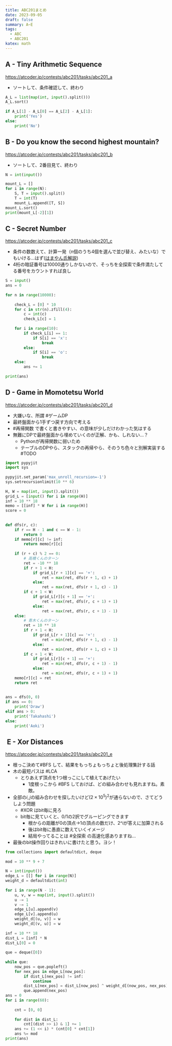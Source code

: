 ```yaml
---
title: ABC201まとめ
date: 2023-09-05
draft: false
summary: A~E
tags:
  - ABC
  - ABC201
katex: math
---
```

## A - Tiny Arithmetic Sequence
https://atcoder.jp/contests/abc201/tasks/abc201_a

* ソートして、条件確認して、終わり
```python
A_L = list(map(int, input().split()))  
A_L.sort()  
  
if A_L[1] - A_L[0] == A_L[2] - A_L[1]:  
    print('Yes')  
else:  
    print('No')
```

## B - Do you know the second highest mountain?
https://atcoder.jp/contests/abc201/tasks/abc201_b

+ ソートして、2番目見て、終わり
```python
N = int(input())

mount_L = []  
for i in range(N):  
    S, T = input().split()  
    T = int(T)  
    mount_L.append([T, S])  
mount_L.sort()  
print(mount_L[-2][1])
```

## C - Secret Number
https://atcoder.jp/contests/abc201/tasks/abc201_c

* 条件の数数えて、計算一発（n個のうち4個を選んで並び替え、みたいな）でもいける…はず([はまやん氏解説](https://blog.hamayanhamayan.com/entry/2021/05/15/235640))
* 4桁の暗証番号は10000通りしかないので、そっちを全探索で条件満たしてる番号をカウントすれば良し

```python
S = input()  
ans = 0  
  
for n in range(10000):  
  
    check_L = [0] * 10  
    for c in str(n).zfill(4):  
        c = int(c)  
        check_L[c] = 1  
  
    for i in range(10):  
        if check_L[i] == 1:  
            if S[i] == 'x':  
                break  
        else:  
            if S[i] == 'o':  
                break  
    else:  
        ans += 1  
  
print(ans)
```

## D - Game in Momotetsu World
https://atcoder.jp/contests/abc201/tasks/abc201_d

+ 大嫌いな、所謂 #ゲームDP
+ 最終盤面から1手ずつ戻す方向で考える
+ #再帰関数 で書くと書きやすい、の意味が少しだけわかった気はする
+ 無難にDPで最終盤面から埋めていくのが正解、かも、しれない…？
	+ Pythonが再帰関数に弱いため
	+ テーブルのDPやら、スタックの再帰やら、そのうち色々と別解実装する #TODO

```python
import pypyjit  
import sys  
  
pypyjit.set_param('max_unroll_recursion=-1')  
sys.setrecursionlimit(10 ** 6)  
  
H, W = map(int, input().split())  
grid_L = [input() for i in range(H)]  
inf = 10 ** 18  
memo = [[inf] * W for i in range(H)]  
score = 0  
  
  
def dfs(r, c):  
    if r == H - 1 and c == W - 1:  
        return 0  
    if memo[r][c] != inf:  
        return memo[r][c]  
  
    if (r + c) % 2 == 0:  
        # 高橋くんのターン  
        ret = -10 ** 18  
        if r + 1 < H:  
            if grid_L[r + 1][c] == '+':  
                ret = max(ret, dfs(r + 1, c) + 1)  
            else:  
                ret = max(ret, dfs(r + 1, c) - 1)  
        if c + 1 < W:  
            if grid_L[r][c + 1] == '+':  
                ret = max(ret, dfs(r, c + 1) + 1)  
            else:  
                ret = max(ret, dfs(r, c + 1) - 1)  
    else:  
        # 青木くんのターン  
        ret = 10 ** 18  
        if r + 1 < H:  
            if grid_L[r + 1][c] == '+':  
                ret = min(ret, dfs(r + 1, c) - 1)  
            else:  
                ret = min(ret, dfs(r + 1, c) + 1)  
        if c + 1 < W:  
            if grid_L[r][c + 1] == '+':  
                ret = min(ret, dfs(r, c + 1) - 1)  
            else:  
                ret = min(ret, dfs(r, c + 1) + 1)  
    memo[r][c] = ret  
    return ret  
  
  
ans = dfs(0, 0)  
if ans == 0:  
    print('Draw')  
elif ans > 0:  
    print('Takahashi')  
else:  
    print('Aoki')
```


##  E - Xor Distances
https://atcoder.jp/contests/abc201/tasks/abc201_e

+ 根っこ決めて#BFS して、結果をもっちょもっちょと後処理集計する話
+ 木の最短パスは #LCA
	+ とりあえず頂点を1つ根っこにして植えてあげたい
		+ 1度根っこから #BFS しておけば、どの組み合わせも見れますね。素敵。
+ 全部の$i,j$の組み合わせを探したいけど$(2\times10^5)^2$が通らないので、さてどうしよう問題
	+ #XOR はbit毎に見ろ
	+ bit毎に見ていくと、0/1の2択でグルーピングできます
		+ 根からの距離が0の頂点→1の頂点の数だけ、2^iが答えに加算される
		+ 後はbit毎に愚直に数えていくイメージ
		+ 結局やってることは #全探索 の高速化感ありますね…
+ 最後のbit操作回りはきれいに書けたと思う。ヨシ！

```python
from collections import defaultdict, deque  
  
mod = 10 ** 9 + 7  
  
N = int(input())  
edge_L = [[] for i in range(N)]  
weight_d = defaultdict(int)  
  
for i in range(N - 1):  
    u, v, w = map(int, input().split())  
    u -= 1  
    v -= 1  
    edge_L[u].append(v)  
    edge_L[v].append(u)  
    weight_d[(u, v)] = w  
    weight_d[(v, u)] = w  
  
inf = 10 ** 18  
dist_L = [inf] * N  
dist_L[0] = 0  
  
que = deque([0])  
  
while que:  
    now_pos = que.popleft()  
    for nex_pos in edge_L[now_pos]:  
        if dist_L[nex_pos] != inf:  
            continue  
        dist_L[nex_pos] = dist_L[now_pos] ^ weight_d[(now_pos, nex_pos)]  
        que.append(nex_pos)  
ans = 0  
for i in range(60):  
  
    cnt = [0, 0]  
  
    for dist in dist_L:  
        cnt[(dist >> i) & 1] += 1  
    ans += (1 << i) * (cnt[0] * cnt[1])  
    ans %= mod  
print(ans)

```